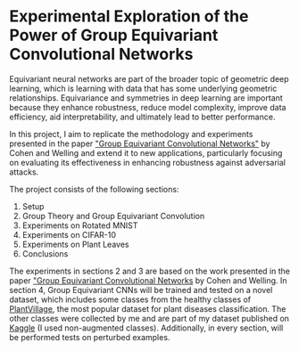 # Experimental Exploration of the Power of Group Equivariant Convolutional Networks
Equivariant neural networks are part of the broader topic of geometric deep learning, which is learning with data that has some underlying geometric relationships. Equivariance and symmetries in deep learning are important because they enhance robustness, reduce model complexity, improve data efficiency, aid interpretability, and ultimately lead to better performance.

In this project, I aim to replicate the methodology and experiments presented in the paper ["Group Equivariant Convolutional Networks"](https://arxiv.org/abs/1602.07576") by Cohen and Welling and extend it to new applications, particularly focusing on evaluating its effectiveness in enhancing robustness against adversarial attacks.

The project consists of the following sections:

1. Setup
2. Group Theory and Group Equivariant Convolution
3. Experiments on Rotated MNIST
4. Experiments on CIFAR-10
5. Experiments on Plant Leaves
6. Conclusions

The experiments in sections 2 and 3 are based on the work presented in the paper ["Group Equivariant Convolutional Networks](https://arxiv.org/abs/1602.07576") by Cohen and Welling. In section 4, Group Equivariant CNNs will be trained and tested on a novel dataset, which includes some classes from the healthy classes of [PlantVillage](https://data.mendeley.com/datasets/tywbtsjrjv/1), the most popular dataset for plant diseases classification. The other classes were collected by me and are part of my dataset published on [Kaggle](https://www.kaggle.com/datasets/jessicafrabotta/plant-diseases-dataset-with-augmentation) (I used non-augmented classes). Additionally, in every section, will be performed tests on perturbed examples.
